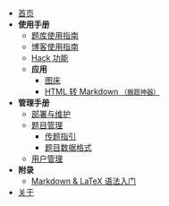 - [首页](/)
- **使用手册**
  - [题库使用指南](/user/problem)
  - [博客使用指南](/user/blog)
  - [Hack 功能](/user/hack)
  - **应用**
    - [图床](/user/apps/image_hosting)
    - [HTML 转 Markdown <small>（搬题神器）</small>](/user/apps/html2markdown) 
- **管理手册**
  - [部署与维护](/manage/deployment)
  - [题目管理](/manage/problem)
    - [传题指引](/manage/tutorial/upload_problem)
    - [题目数据格式](/manage/tutorial/problem_data)
  - [用户管理](/manage/users)
- **附录**
  - [Markdown & LaTeX 语法入门](/others/markdown)
- [关于](/about)

